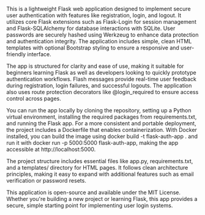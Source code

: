 This is a lightweight Flask web application designed to implement secure user authentication with features like registration, login, and logout. It utilizes core Flask extensions such as Flask-Login for session management and Flask-SQLAlchemy for database interactions with SQLite. User passwords are securely hashed using Werkzeug to enhance data protection and authentication integrity. The application includes simple, clean HTML templates with optional Bootstrap styling to ensure a responsive and user-friendly interface.

The app is structured for clarity and ease of use, making it suitable for beginners learning Flask as well as developers looking to quickly prototype authentication workflows. Flash messages provide real-time user feedback during registration, login failures, and successful logouts. The application also uses route protection decorators like @login_required to ensure access control across pages.

You can run the app locally by cloning the repository, setting up a Python virtual environment, installing the required packages from requirements.txt, and running the Flask app. For a more consistent and portable deployment, the project includes a Dockerfile that enables containerization. With Docker installed, you can build the image using docker build -t flask-auth-app . and run it with docker run -p 5000:5000 flask-auth-app, making the app accessible at http://localhost:5000.

The project structure includes essential files like app.py, requirements.txt, and a templates/ directory for HTML pages. It follows clean architecture principles, making it easy to expand with additional features such as email verification or password resets.

This application is open-source and available under the MIT License. Whether you're building a new project or learning Flask, this app provides a secure, simple starting point for implementing user login systems.
